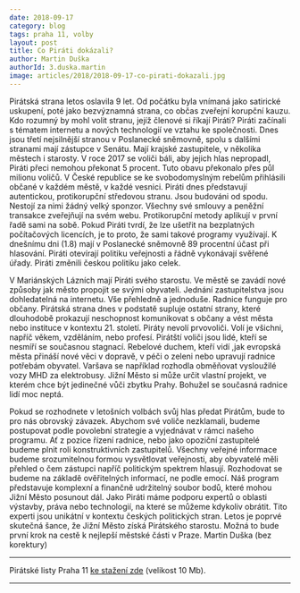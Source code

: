 ```yaml
---
date: 2018-09-17
category: blog
tags: praha 11, volby
layout: post
title: Co Piráti dokázali?
author: Martin Duška
authorId: 3.duska.martin
image: articles/2018/2018-09-17-co-pirati-dokazali.jpg
---
```


Pirátská strana letos oslavila 9 let. Od počátku byla vnímaná jako satirické uskupení, poté jako bezvýznamná strana, co občas zveřejní korupční kauzu.  Kdo rozumný by mohl volit stranu, jejíž členové si říkají Piráti? Piráti začínali s tématem internetu a nových technologií ve vztahu ke společnosti. Dnes jsou třetí nejsilnější stranou v Poslanecké sněmovně, spolu s dalšími stranami mají zástupce v Senátu.  Mají krajské zastupitele, v několika městech i starosty.  V roce 2017 se voliči báli, aby jejich hlas nepropadl, Piráti přeci nemohou překonat 5 procent. Tuto obavu překonalo přes půl milionu voličů.  V České republice se ke svobodomyslným rebelům přihlásili občané v každém městě, v každé vesnici.  Piráti dnes představují autentickou, protikorupční středovou stranu.  Jsou budováni od spodu. Nestojí za nimi žádný velký sponzor. Všechny své smlouvy a peněžní transakce zveřejňují na svém webu. Protikorupční metody aplikují v první řadě sami na sobě. Pokud Piráti tvrdí, že lze ušetřit na bezplatných počítačových licencích, je to proto, že sami takové programy využívají. K dnešnímu dni (1.8) mají v Poslanecké sněmovně 89 procentní účast při hlasování.  Piráti otevírají politiku veřejnosti a řádně vykonávají svěřené úřady. Piráti změnili českou politiku jako celek.

V Mariánských Lázních mají Piráti svého starostu.  Ve městě se zavádí nové způsoby jak město propojit se svými obyvateli.   Jednání zastupitelstva jsou dohledatelná na internetu. Vše přehledně a jednoduše.  Radnice funguje pro občany.  Pirátská strana dnes v podstatě supluje ostatní strany, které dlouhodobě prokazují neschopnost komunikovat s občany a vést města nebo instituce v kontextu 21. století.  Piráty nevolí prvovoliči. Volí je všichni, napříč věkem, vzděláním, nebo profesí.  Pirátští voliči jsou lidé, kteří se nesmíří se současnou stagnací. Rebelové duchem, kteří vidí ,jak evropská města přináší nové věci v dopravě, v péči o zeleni nebo upravují radnice potřebám obyvatel.  Varšava se například rozhodla obměňovat vysloužilé vozy MHD za elektrobusy. Jižní Město si může určit vlastní projekt, ve kterém chce být jedinečné vůči zbytku Prahy. Bohužel se současná radnice lidí moc neptá. 

Pokud se rozhodnete v letošních volbách svůj hlas předat Pirátům, bude to pro nás obrovský závazek. Abychom své voliče nezklamali, budeme postupovat podle povolební strategie a vyjednávat v rámci našeho programu.  Ať z pozice řízení radnice, nebo jako opoziční zastupitelé budeme plnit roli konstruktivních zastupitelů.  Všechny veřejné informace budeme srozumitelnou formou vysvětlovat veřejnosti, aby obyvatelé měli přehled  o čem zástupci  napříč politickým spektrem hlasují. Rozhodovat se budeme na základě ověřitelných informací, ne podle emocí.   Náš program představuje komplexní a finančně udržitelný soubor bodů, které mohou Jižní Město posunout dál.  Jako Piráti máme podporu expertů o oblasti výstavby, práva nebo technologií, na které se můžeme kdykoliv obrátit. Tito experti jsou unikátní v kontextu českých politických stran.  Letos je poprvé skutečná šance, že Jižní Město získá Pirátského starostu.  Možná to bude první krok na cestě k nejlepší městské části v Praze.
Martin Duška (bez korektury)



---

Pirátské listy Praha 11 [ke stažení zde](/assets/pdf/2018-07-10-praha-11.pdf) (velikost 10 Mb).

- - -
